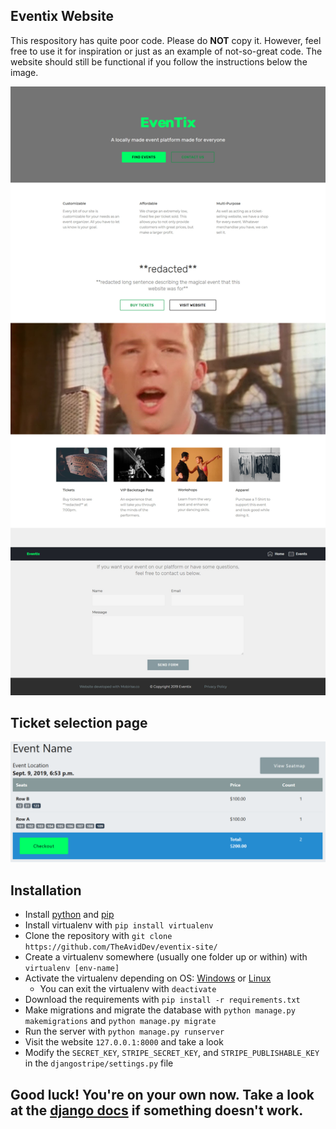 ## Eventix Website
This respository has quite poor code. Please do **NOT** copy it. However, feel free to use it for inspiration or just as an example of not-so-great code. The website should still be functional if you follow the instructions below the image.

![Website image](pics/full.jpg)


## Ticket selection page

![Tickets section](pics/tickets.png)

## Installation
 * Install [python](https://www.python.org) and [pip](https://pip.pypa.io/en/stable/installing/)
 * Install virtualenv with `pip install virtualenv`
 * Clone the repository with `git clone https://github.com/TheAvidDev/eventix-site/`
 * Create a virtualenv somewhere (usually one folder up or within) with `virtualenv [env-name]`
 * Activate the virtualenv depending on OS: [Windows](https://programwithus.com/learn-to-code/Pip-and-virtualenv-on-Windows/) or [Linux](https://linuxhint.com/python-virtualenv-tutorial/)
   * You can exit the virtualenv with `deactivate`
 * Download the requirements with `pip install -r requirements.txt`
 * Make migrations and migrate the database with `python manage.py makemigrations` and `python manage.py migrate`
 * Run the server with `python manage.py runserver`
 * Visit the website `127.0.0.1:8000` and take a look
 * Modify the `SECRET_KEY`, `STRIPE_SECRET_KEY`, and `STRIPE_PUBLISHABLE_KEY` in the `djangostripe/settings.py` file
 
 
 ## Good luck! You're on your own now. Take a look at the [django docs](https://docs.djangoproject.com) if something doesn't work.
 
